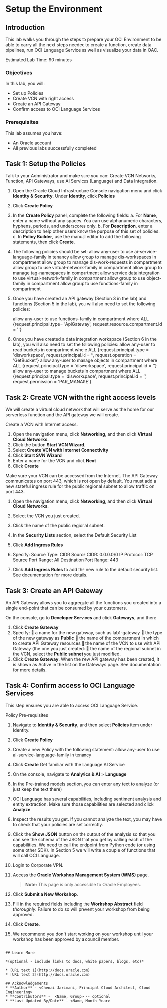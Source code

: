 # Setup the Environment

## Introduction

This lab walks you through the steps to prepare your OCI Environment to be able to carry all the next steps needed to create a function, create data pipelines, run OCI Language Service as well as visualize your data in OAC.

Estimated Lab Time: 90 minutes

### Objectives

In this lab, you will:
* Set up Policies
* Create VCN with right access
* Create an API Gateway
* Confirm access to OCI Language Services


### Prerequisites

This lab assumes you have:
* An Oracle account
* All previous labs successfully completed


## Task 1: Setup the Policies

Talk to your Administrator and make sure you can: Create VCN Networks, Function, API Gateways, use AI Services (Language) and Data Integration.

1.	Open the Oracle Cloud Infrastructure Console navigation menu and click **Identity & Security**. Under **Identity**, click **Policies**

2.	Click **Create Policy**

3.	In the **Create Policy** panel, complete the following fields:
    a.	For **Name**, enter a name without any spaces. You can use alphanumeric characters, hyphens, periods, and underscores only.
    b.	For **Description**, enter a description to help other users know the purpose of this set of policies.
    c.	In **Policy Builder**, use the manual editor to add the following statements, then click **Create**.

4.	The following policies should be set:
    allow any-user to use ai-service-language-family in tenancy
    allow group <group-name> to manage dis-workspaces in compartment <compartment-name>
    allow group <group-name> to manage dis-work-requests in compartment <group-name>
    allow group <group-name> to use virtual-network-family in compartment <group-name>
    allow group <group-name> to manage tag-namespaces in compartment <group-name>
    allow service dataintegration to use virtual-network-family in compartment <group-name>
    allow group <group-name> to use object-family in compartment <group-name>
    allow group <group-name> to use functions-family in compartment <group-name>

5.	Once you have created an API gateway (Section 3 in the lab) and functions (Section 5 in the lab), you will also need to set the following policies:

    allow any-user to use functions-family in compartment <functions-compartment-name> where ALL {request.principal.type= 'ApiGateway', request.resource.compartment.id = '<api-gateway-compartment-OCID>'}

6.	Once you have created a data integration workspace (Section 6 in the lab), you will also need to set the following policies:
    allow any-user to read buckets in compartment <group-name> where ALL {request.principal.type = 'disworkspace', request.principal.id = ‘<data-integration-workspace-ocid>‘, request.operation = 'GetBucket'}
    allow any-user to manage objects in compartment <group-name> where ALL {request.principal.type = 'disworkspace', request.principal.id = ‘<data-integration-workspace-ocid>‘}
    allow any-user to manage buckets in compartment <group-name> where ALL {request.principal.type = 'disworkspace', request.principal.id = ‘<data-integration-workspace-ocid>‘, request.permission = 'PAR_MANAGE'}


## Task 2: Create VCN with the right access levels

We will create a virtual cloud network that will serve as the home for our serverless function and the API gateway we will create.

Create a VCN with Internet access.
1.	Open the navigation menu, click **Networking**, and then click **Virtual Cloud Networks**.
2.	Click the button **Start VCN Wizard**.
3.	Select **Create VCN with Internet Connectivity**
4.	Click **Start SVN Wizard**
5.	Enter a name for the VCN and click **Next**
6.	Click **Create**

Make sure your VCN can be accessed from the Internet.
The API Gateway communicates on port 443, which is not open by default. You must add a new stateful ingress rule for the public regional subnet to allow traffic on port 443.
1.	Open the navigation menu, click **Networking**, and then click **Virtual Cloud Networks**.
2.	Select the VCN you just created.
3.	Click the name of the public regional subnet.
4.	In the **Security Lists** section, select the Default Security List
5.	Click **Add Ingress Rules**
6.	Specify:
    Source Type: CIDR
    Source CIDR: 0.0.0.0/0
    IP Protocol: TCP
    Source Port Range: All
    Destination Port Range: 443

7.	Click **Add Ingress Rules** to add the new rule to the default security list.
See documentation for more details.

## Task 3: Create an API Gateway
An API Gateway allows you to aggregate all the functions you created into a single end-point that can be consumed by your customers.

On the console, go to **Developer Services** and click **Gateways**, and then:
1.	Click **Create Gateway**
2.	Specify:
	a name for the new gateway, such as lab1-gateway
	the type of the new gateway as **Public**
	the name of the compartment in which to create API Gateway resources
	the name of the VCN to use with API Gateway (the one you just created)
	the name of the regional subnet in the VCN, select the **Public subnet** you just modified.
3.	Click **Create Gateway**.
When the new API gateway has been created, it is shown as Active in the list on the Gateways page.
See documentation for more details.

## Task 4: Confirm access to OCI Language Services
This step ensures you are able to access OCI Language Service.

Policy Pre-requisites
1.	Navigate to **Identity & Security**, and then select **Policies** item under Identity.
2.	Click **Create Policy**
3.	Create a new Policy with the following statement:
allow any-user to use ai-service-language-family in tenancy
4.	Click **Create**
Get familiar with the Language AI Service
1.	On the console, navigate to **Analytics & AI** > **Language**
2.	In the Pre-trained models section, you can enter any text to analyze (or just keep the text there)
3.	OCI Language has several capabilities, including sentiment analysis and entity extraction.
Make sure those capabilities are selected and click **Analyze**
4.	Inspect the results you get. If you cannot analyze the text, you may have to check that your policies are set correctly.
5.	Click the **Show JSON** button on the output of the analysis so that you can see the schema of the JSON that you get by calling each of the capabilities.
We need to call the endpoint from Python code (or using some other SDK). In Section 5 we will write a couple of functions that will call OCI Language.

1.  Login to Corporate VPN.

2.  Access the **Oracle Workshop Management System (WMS)** page.
    > **Note:** This page is only accessible to Oracle Employees.

3.  Click **Submit a New Workshop**.

4.  Fill in the required fields including the **Workshop Abstract** field *thoroughly*.  Failure to do so will prevent your workshop from being approved.

5.  Click **Create**.

6.  We recommend you don't start working on your workshop until your workshop has been approved by a council member.

  ```

## Learn More

*(optional - include links to docs, white papers, blogs, etc)*

* [URL text 1](http://docs.oracle.com)
* [URL text 2](http://docs.oracle.com)

## Acknowledgements
* **Author** - <Chenai Jarimani, Principal Cloud Architect, Cloud Engineering>
* **Contributors** -  <Name, Group> -- optional
* **Last Updated By/Date** - <Name, Month Year>
